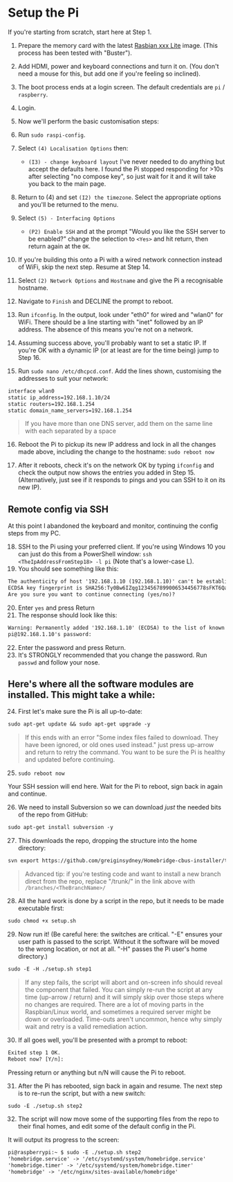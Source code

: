 # Setup the Pi

If you're starting from scratch, start here at Step 1.


1. Prepare the memory card with the latest [Rasbian xxx Lite](https://www.raspberrypi.org/downloads/raspbian/) image. (This process has been tested with "Buster").
2. Add HDMI, power and keyboard connections and turn it on. (You don't need a mouse for this, but add one if you're feeling so inclined).
3. The boot process ends at a login screen. The default credentials are `pi` / `raspberry`.
4. Login.
5. Now we'll perform the basic customisation steps:
6. Run `sudo raspi-config`.
7. Select `(4) Localisation Options` then:
    * `(I3) - change keyboard layout`
    I've never needed to do anything but accept the defaults here. I found the Pi stopped responding for >10s after selecting "no compose key", so just wait for it and it will take you back to the main page.
8. Return to (4) and set `(I2) the timezone`. Select the appropriate options and you'll be returned to the menu.
9. Select `(5) - Interfacing Options`
    * `(P2) Enable SSH` and at the prompt "Would you like the SSH server to be enabled?" change the selection to `<Yes>` and hit return, then return again at the `OK`.
10. If you're building this onto a Pi with a wired network connection instead of WiFi, skip the next step. Resume at Step 14.
11. Select `(2) Network Options` and `Hostname` and give the Pi a recognisable hostname.
12. Navigate to `Finish` and DECLINE the prompt to reboot.
13. Run `ifconfig`. In the output, look under "eth0" for wired and "wlan0" for WiFi. There should be a line starting with "inet" followed by an IP address. The absence of this means you're not on a network.

14. Assuming success above, you'll probably want to set a static IP. If you're OK with a dynamic IP (or at least are for the time being) jump to Step 16.
15. Run `sudo nano /etc/dhcpcd.conf`. Add the lines shown, customising the addresses to suit your network:

```txt
interface wlan0
static ip_address=192.168.1.10/24
static routers=192.168.1.254
static domain_name_servers=192.168.1.254
```
> If you have more than one DNS server, add them on the same line with each separated by a space
16. Reboot the Pi to pickup its new IP address and lock in all the changes made above, including the change to the hostname: `sudo reboot now`

17. After it reboots, check it's on the network OK by typing `ifconfig` and check the output now shows the entries you added in Step 15.
(Alternatively, just see if it responds to pings and you can SSH to it on its new IP).

## Remote config via SSH

At this point I abandoned the keyboard and monitor, continuing the config steps from my PC.

18. SSH to the Pi using your preferred client. If you're using Windows 10 you can just do this from a PowerShell window: `ssh <TheIpAddressFromStep18> -l pi` (Note that's a lower-case L).
19. You should see something like this:
```txt
The authenticity of host '192.168.1.10 (192.168.1.10)' can't be established.
ECDSA key fingerprint is SHA256:Ty0Bw6IZqg1234567899006534456778sFKT6QakOZ5PdJk.
Are you sure you want to continue connecting (yes/no)?
```
20. Enter `yes` and press Return
21. The response should look like this:
```txt
Warning: Permanently added '192.168.1.10' (ECDSA) to the list of known hosts.
pi@192.168.1.10's password:
```
22. Enter the password and press Return.
23. It's STRONGLY recommended that you change the password. Run `passwd` and follow your nose.

## Here's where all the software modules are installed. This might take a while:

24. First let's make sure the Pi is all up-to-date:
```txt
sudo apt-get update && sudo apt-get upgrade -y
```

> If this ends with an error "Some index files failed to download. They have been ignored, or old ones used instead." just press up-arrow and return to retry the command. You want to be sure the Pi is healthy and updated before continuing.

25. `sudo reboot now`

Your SSH session will end here. Wait for the Pi to reboot, sign back in again and continue.

26. We need to install Subversion so we can download *just* the needed bits of the repo from GitHub:
```txt
sudo apt-get install subversion -y
```
27. This downloads the repo, dropping the structure into the home directory:
```txt
svn export https://github.com/greiginsydney/Homebridge-cbus-installer/trunk/code/ ~ --force
```

> Advanced tip: if you're testing code and want to install a new branch direct from the repo, replace "/trunk/" in the link above with `/branches/<TheBranchName>/`

28. All the hard work is done by a script in the repo, but it needs to be made executable first:
```txt
sudo chmod +x setup.sh
```
29. Now run it! (Be careful here: the switches are critical. "-E" ensures your user path is passed to the script. Without it the software will be moved to the wrong location, or not at all. "-H" passes the Pi user's home directory.)
```txt
sudo -E -H ./setup.sh step1
```

> If any step fails, the script will abort and on-screen info should reveal the component that failed. You can simply re-run the script at any time (up-arrow / return) and it will simply skip over those steps where no changes are required. There are a lot of moving parts in the Raspbian/Linux world, and sometimes a required server might be down or overloaded. Time-outs aren't uncommon, hence why simply wait and retry is a valid remediation action.

30. If all goes well, you'll be presented with a prompt to reboot:
```txt
Exited step 1 OK.
Reboot now? [Y/n]:
```
Pressing return or anything but n/N will cause the Pi to reboot.

31. After the Pi has rebooted, sign back in again and resume. The next step is to re-run the script, but with a new switch:
```txt
sudo -E ./setup.sh step2
```

32. The script will now move some of the supporting files from the repo to their final homes, and edit some of the default config in the Pi. 

It will output its progress to the screen:
```txt
pi@raspberrypi:~ $ sudo -E ./setup.sh step2
'homebridge.service' -> '/etc/systemd/system/homebridge.service'
'homebridge.timer' -> '/etc/systemd/system/homebridge.timer'
'homebridge' -> '/etc/nginx/sites-available/homebridge'
```
